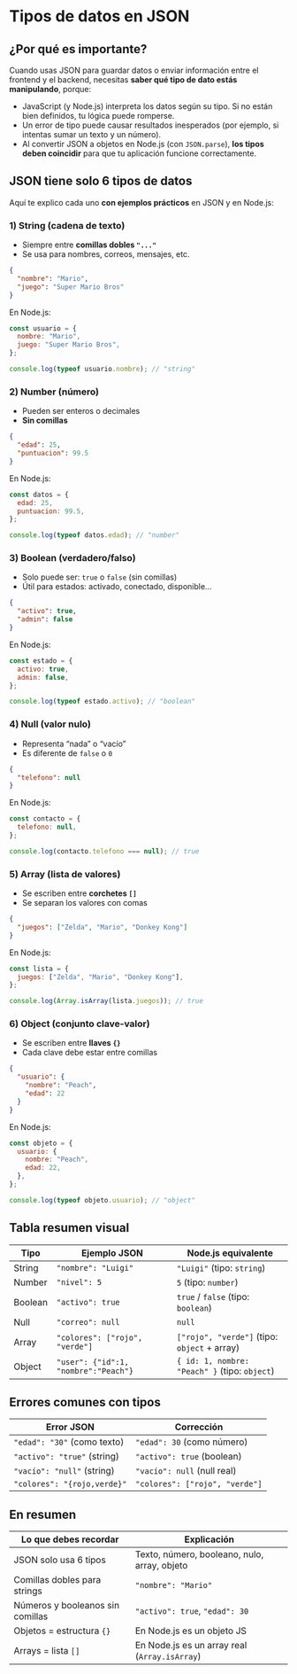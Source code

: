 # Tipos de datos en JSON

## ¿Por qué es importante?

Cuando usas JSON para guardar datos o enviar información entre el frontend y el backend, necesitas **saber qué tipo de dato estás manipulando**, porque:

- JavaScript (y Node.js) interpreta los datos según su tipo. Si no están bien definidos, tu lógica puede romperse.
- Un error de tipo puede causar resultados inesperados (por ejemplo, si intentas sumar un texto y un número).
- Al convertir JSON a objetos en Node.js (con `JSON.parse`), **los tipos deben coincidir** para que tu aplicación funcione correctamente.

## JSON tiene solo **6 tipos de datos**

Aquí te explico cada uno **con ejemplos prácticos** en JSON y en Node.js:

### 1) String (cadena de texto)

- Siempre entre **comillas dobles `"..."`**
- Se usa para nombres, correos, mensajes, etc.

```json
{
  "nombre": "Mario",
  "juego": "Super Mario Bros"
}
```

En Node.js:

```jsx
const usuario = {
  nombre: "Mario",
  juego: "Super Mario Bros",
};

console.log(typeof usuario.nombre); // "string"
```

### 2) Number (número)

- Pueden ser enteros o decimales
- **Sin comillas**

```json
{
  "edad": 25,
  "puntuacion": 99.5
}
```

En Node.js:

```jsx
const datos = {
  edad: 25,
  puntuacion: 99.5,
};

console.log(typeof datos.edad); // "number"
```

### 3) Boolean (verdadero/falso)

- Solo puede ser: `true` o `false` (sin comillas)
- Útil para estados: activado, conectado, disponible…

```json
{
  "activo": true,
  "admin": false
}
```

En Node.js:

```jsx
const estado = {
  activo: true,
  admin: false,
};

console.log(typeof estado.activo); // "boolean"
```

### 4) Null (valor nulo)

- Representa “nada” o “vacío”
- Es diferente de `false` o `0`

```json
{
  "telefono": null
}
```

En Node.js:

```jsx
const contacto = {
  telefono: null,
};

console.log(contacto.telefono === null); // true
```

### 5) Array (lista de valores)

- Se escriben entre **corchetes `[]`**
- Se separan los valores con comas

```json
{
  "juegos": ["Zelda", "Mario", "Donkey Kong"]
}
```

En Node.js:

```jsx
const lista = {
  juegos: ["Zelda", "Mario", "Donkey Kong"],
};

console.log(Array.isArray(lista.juegos)); // true
```

### 6) Object (conjunto clave-valor)

- Se escriben entre **llaves `{}`**
- Cada clave debe estar entre comillas

```json
{
  "usuario": {
    "nombre": "Peach",
    "edad": 22
  }
}
```

En Node.js:

```jsx
const objeto = {
  usuario: {
    nombre: "Peach",
    edad: 22,
  },
};

console.log(typeof objeto.usuario); // "object"
```

## Tabla resumen visual

| Tipo    | Ejemplo JSON                         | Node.js equivalente                           |
| ------- | ------------------------------------ | --------------------------------------------- |
| String  | `"nombre": "Luigi"`                  | `"Luigi"` (tipo: `string`)                    |
| Number  | `"nivel": 5`                         | `5` (tipo: `number`)                          |
| Boolean | `"activo": true`                     | `true` / `false` (tipo: `boolean`)            |
| Null    | `"correo": null`                     | `null`                                        |
| Array   | `"colores": ["rojo", "verde"]`       | `["rojo", "verde"]` (tipo: `object` + array)  |
| Object  | `"user": {"id":1, "nombre":"Peach"}` | `{ id: 1, nombre: "Peach" }` (tipo: `object`) |

## Errores comunes con tipos

| Error JSON                  | Corrección                     |
| --------------------------- | ------------------------------ |
| `"edad": "30"` (como texto) | `"edad": 30` (como número)     |
| `"activo": "true"` (string) | `"activo": true` (boolean)     |
| `"vacío": "null"` (string)  | `"vacío": null` (null real)    |
| `"colores": "{rojo,verde}"` | `"colores": ["rojo", "verde"]` |

## En resumen

| Lo que debes recordar            | Explicación                                   |
| -------------------------------- | --------------------------------------------- |
| JSON solo usa 6 tipos            | Texto, número, booleano, nulo, array, objeto  |
| Comillas dobles para strings     | `"nombre": "Mario"`                           |
| Números y booleanos sin comillas | `"activo": true`, `"edad": 30`                |
| Objetos = estructura `{}`        | En Node.js es un objeto JS                    |
| Arrays = lista `[]`              | En Node.js es un array real (`Array.isArray`) |
